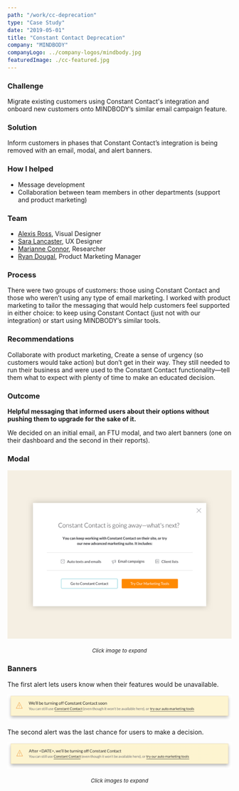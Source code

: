 ```yaml
---
path: "/work/cc-deprecation"
type: "Case Study"
date: "2019-05-01"
title: "Constant Contact Deprecation"
company: "MINDBODY"
companyLogo: ../company-logos/mindbody.jpg
featuredImage: ./cc-featured.jpg
---
```


### Challenge

Migrate existing customers using Constant Contact's integration and onboard new customers onto MINDBODY’s similar email campaign feature.

### Solution

Inform customers in phases that Constant Contact’s integration is being removed with an email, modal, and alert banners.

### How I helped

- Message development
- Collaboration between team members in other departments (support and product marketing)

### Team

- <a href="https://www.linkedin.com/in/alexis-elan-ross/" target="_blank">Alexis Ross</a>, Visual Designer
- <a href="https://www.linkedin.com/in/heysaralancaster/" target="_blank">Sara Lancaster</a>, UX Designer
- <a href="https://www.linkedin.com/in/marianneconner/" target="_blank">Marianne Connor</a>, Researcher
- <a href="https://www.linkedin.com/in/rmdougal/" target="_blank">Ryan Dougal</a>, Product Marketing Manager

### Process

There were two groups of customers: those using Constant Contact and those who weren’t using any type of email marketing. I worked with product marketing to tailor the messaging that would help customers feel supported in either choice: to keep using Constant Contact (just not with our integration) or start using MINDBODY’s similar tools.

### Recommendations

Collaborate with product marketing, Create a sense of urgency (so customers would take action) but don’t get in their way. They still needed to run their business and were used to the Constant Contact functionality—tell them what to expect with plenty of time to make an educated decision.

### Outcome

**Helpful messaging that informed users about their options without pushing them to upgrade for the sake of it.**

We decided on an initial email, an FTU modal, and two alert banners (one on their dashboard and the second in their reports).

### Modal

![Constant Contact deprecation modal](cc-modal.png)

<center><small><em>Click image to expand</em></small></center>

### Banners

The first alert lets users know when their features would be unavailable.

![The first alert lets users know when their features would be unavailable.](cc-unavailable.png)

The second alert was the last chance for users to make a decision.

![The second alert was the last chance for users to make a decision.](cc-decision.png)

<center><small><em>Click images to expand</em></small></center>
